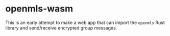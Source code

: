 # openmls-wasm

This is an early attempt to make a web app that can import the `openmls` Rust library and send/receive encrypted group messages.
